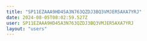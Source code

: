 ```yaml
---
title: "SP11EZAAA9HD45A3N763QZDJ3BQ3VMJER5AXA7YRJ"
date: 2024-08-05T08:02:59.527Z
user: SP11EZAAA9HD45A3N763QZDJ3BQ3VMJER5AXA7YRJ
layout: "users"
---
```

    